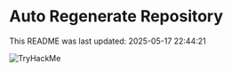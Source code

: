# Auto Regenerate Repository

This README was last updated: 2025-05-17 22:44:21

 ![TryHackMe](https://tryhackme.com/badge/533634)